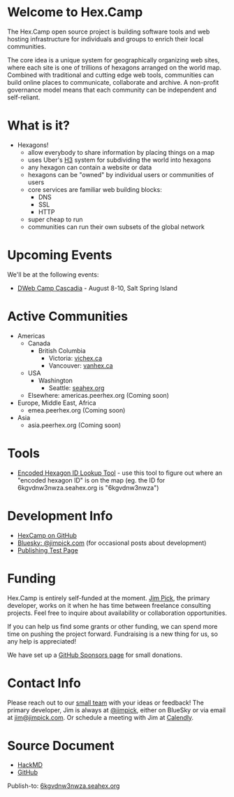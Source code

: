 # Welcome to Hex.Camp

The Hex.Camp open source project is building software tools and web hosting infrastructure for individuals and groups to enrich their local communities.

The core idea is a unique system for geographically organizing web sites, where each site is one of trillions of hexagons arranged on the world map. Combined with traditional and cutting edge web tools, communities can build online places to communicate, collaborate and archive. A non-profit governance model means that each community can be independent and self-reliant.

# What is it?

* Hexagons!
  * allow everybody to share information by placing things on a map
  * uses Uber's [H3](https://h3geo.org/) system for subdividing the world into hexagons
  * any hexagon can contain a website or data
  * hexagons can be "owned" by individual users or communities of users
  * core services are familiar web building blocks:
    * DNS
    * SSL
    * HTTP
  * super cheap to run
  * communities can run their own subsets of the global network

# Upcoming Events

We'll be at the following events:

* [DWeb Camp Cascadia](https://dwebyvr.org/camp/) - August 8-10, Salt Spring Island

# Active Communities

* Americas
    * Canada
        * British Columbia 
            * Victoria: [vichex.ca](https://vichex.ca/)
            * Vancouver: [vanhex.ca](https://vanhex.ca/)
    * USA
        * Washington
            * Seattle: [seahex.org](https://seahex.org/)
    * Elsewhere: americas.peerhex.org (Coming soon)
* Europe, Middle East, Africa
    * emea.peerhex.org (Coming soon)
* Asia
    * asia.peerhex.org (Coming soon)

# Tools

* [Encoded Hexagon ID Lookup Tool](https://6l22glmvqj2a.test.hex.camp/) - use this tool to figure out where an "encoded hexagon ID" is on the map (eg. the ID for 6kgvdnw3nwza.seahex.org is "6kgvdnw3nwza")

# Development Info

* [HexCamp on GitHub](https://github.com/hexcamp)
* [Bluesky: @jimpick.com](https://bsky.app/profile/jimpick.com) (for occasional posts about development)
* [Publishing Test Page](https://6kgvhnw3nw3a.seahex.org/)

# Funding

Hex.Camp is entirely self-funded at the moment. [Jim Pick](https://jimpick.com/), the primary developer, works on it when he has time between freelance consulting projects. Feel free to inquire about availability or collaboration opportunities.

If you can help us find some grants or other funding, we can spend more time on pushing the project forward. Fundraising is a new thing for us, so any help is appreciated!

We have set up a [GitHub Sponsors page](https://github.com/sponsors/hexcamp) for small donations.

# Contact Info

Please reach out to our [small team](https://whimsicalmachines.com/) with your ideas or feedback! The primary developer, Jim is always at [@jimpick](https://bsky.app/profile/jimpick.com), either on BlueSky or via email at <a href="mailto:jim@jimpick.com">jim@jimpick.com</a>. Or schedule a meeting with Jim at [Calendly](https://calendly.com/jjpick23).

# Source Document

* [HackMD](https://hackmd.io/pwU71T8cRpWystNPcSIo5w)
* [GitHub](https://github.com/hexcamp/hackmd-notes/blob/main/hexcamp-welcome/index.md)

Publish-to: [6kgvdnw3nwza.seahex.org](https://6kgvdnw3nwza.seahex.org/)